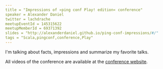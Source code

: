 ```yaml
---
title = "Impressions of »ping conf Play! edition« conference"
speaker = Alexander Daniel
twitter = lachdrache
meetupEventId = 145315622
meetupMemberId = 69371392
slides = "http://alexanderdaniel.github.io/ping-conf-impressions/#/"
tags = "Scala,pingconf,conference,Play"
---
```

I'm talking about facts, impressions and summarize my favorite talks.

All videos of the conference are available at the [conference website](http://www.ping-conf.com).
